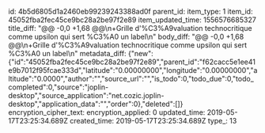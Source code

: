 id: 4b5d6805d1a2460eb99239243388ad0f
parent_id: 
item_type: 1
item_id: 45052fba2fec45ce9bc28a2be97f2e89
item_updated_time: 1556576685327
title_diff: "@@ -0,0 +1,68 @@\n+Grille d'%C3%A9valuation technocritique comme upsilon qui sert %C3%A0 un label\n"
body_diff: "@@ -0,0 +1,68 @@\n+Grille d'%C3%A9valuation technocritique comme upsilon qui sert %C3%A0 un label\n"
metadata_diff: {"new":{"id":"45052fba2fec45ce9bc28a2be97f2e89","parent_id":"f62cacc5e1ee41e9b7012f95fcae333d","latitude":"0.00000000","longitude":"0.00000000","altitude":"0.0000","author":"","source_url":"","is_todo":0,"todo_due":0,"todo_completed":0,"source":"joplin-desktop","source_application":"net.cozic.joplin-desktop","application_data":"","order":0},"deleted":[]}
encryption_cipher_text: 
encryption_applied: 0
updated_time: 2019-05-17T23:25:34.689Z
created_time: 2019-05-17T23:25:34.689Z
type_: 13